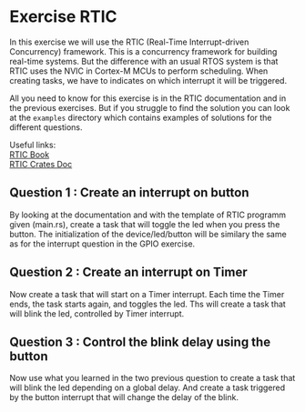 # Exercise RTIC

In this exercise we will use the RTIC (Real-Time Interrupt-driven Concurrency) framework.
This is a concurrency framework for building real-time systems.
But the difference with an usual RTOS system is that RTIC uses the NVIC in Cortex-M MCUs to perform scheduling.
When creating tasks, we have to indicates on which interrupt it will be triggered.

All you need to know for this exercise is in the RTIC documentation and in the previous exercises.
But if you struggle to find the solution you can look at the `examples` directory which contains examples of solutions for the different questions.

Useful links:  
[RTIC Book](https://rtic.rs/1/book/en/)  
[RTIC Crates Doc](https://docs.rs/cortex-m-rtic/latest/rtic/)  

## Question 1 : Create an interrupt on button

By looking at the documentation and with the template of RTIC programm given (main.rs),
create a task that will toggle the led when you press the button.
The initialization of the device/led/button will be similary the same as for the interrupt question in the GPIO exercise.

## Question 2 : Create an interrupt on Timer

Now create a task that will start on a Timer interrupt.
Each time the Timer ends, the task starts again, and toggles the led.
Ths will create a task that will blink the led, controlled by Timer interrupt.

## Question 3 : Control the blink delay using the button

Now use what you learned in the two previous question to create a task that will blink the led depending on a global delay.
And create a task triggered by the button interrupt that will change the delay of the blink.
